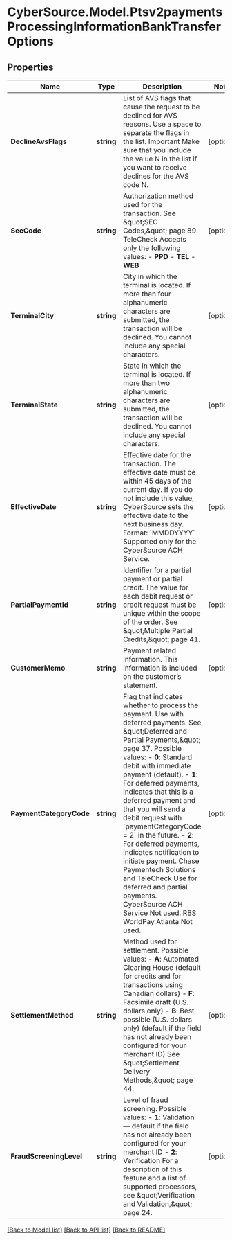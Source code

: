 # CyberSource.Model.Ptsv2paymentsProcessingInformationBankTransferOptions
## Properties

Name | Type | Description | Notes
------------ | ------------- | ------------- | -------------
**DeclineAvsFlags** | **string** | List of AVS flags that cause the request to be declined for AVS reasons. Use a space to separate the flags in the list. Important Make sure that you include the value N in the list if you want to receive declines for the AVS code N.  | [optional] 
**SecCode** | **string** | Authorization method used for the transaction. See \&quot;SEC Codes,\&quot; page 89.  TeleCheck Accepts only the following values: - **PPD** - **TEL** - **WEB**  | [optional] 
**TerminalCity** | **string** | City in which the terminal is located. If more than four alphanumeric characters are submitted, the transaction will be declined.  You cannot include any special characters.  | [optional] 
**TerminalState** | **string** | State in which the terminal is located. If more than two alphanumeric characters are submitted, the transaction will be declined.  You cannot include any special characters.  | [optional] 
**EffectiveDate** | **string** | Effective date for the transaction. The effective date must be within 45 days of the current day. If you do not include this value, CyberSource sets the effective date to the next business day.  Format: &#x60;MMDDYYYY&#x60;  Supported only for the CyberSource ACH Service.  | [optional] 
**PartialPaymentId** | **string** | Identifier for a partial payment or partial credit.  The value for each debit request or credit request must be unique within the scope of the order. See \&quot;Multiple Partial Credits,\&quot; page 41.  | [optional] 
**CustomerMemo** | **string** | Payment related information.  This information is included on the customer’s statement.  | [optional] 
**PaymentCategoryCode** | **string** | Flag that indicates whether to process the payment.  Use with deferred payments. See \&quot;Deferred and Partial Payments,\&quot; page 37.  Possible values: - **0**: Standard debit with immediate payment (default). - **1**: For deferred payments, indicates that this is a deferred payment and that you will send a debit request with &#x60;paymentCategoryCode &#x3D; 2&#x60; in the future. - **2**: For deferred payments, indicates notification to initiate payment.  Chase Paymentech Solutions and TeleCheck Use for deferred and partial payments.  CyberSource ACH Service Not used.  RBS WorldPay Atlanta Not used.  | [optional] 
**SettlementMethod** | **string** | Method used for settlement.  Possible values: - **A**: Automated Clearing House (default for credits and for transactions using Canadian dollars) - **F**: Facsimile draft (U.S. dollars only) - **B**: Best possible (U.S. dollars only) (default if the field has not already been configured for your merchant ID)  See \&quot;Settlement Delivery Methods,\&quot; page 44.  | [optional] 
**FraudScreeningLevel** | **string** | Level of fraud screening.  Possible values: - **1**: Validation — default if the field has not already been configured for your merchant ID - **2**: Verification  For a description of this feature and a list of supported processors, see \&quot;Verification and Validation,\&quot; page 24.  | [optional] 

[[Back to Model list]](../README.md#documentation-for-models) [[Back to API list]](../README.md#documentation-for-api-endpoints) [[Back to README]](../README.md)

